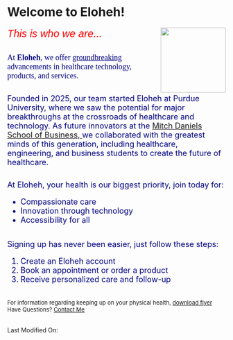 <html>
<head>

</head>
<body>
<h1>Welcome to Eloheh!</h1>
<img src="https://upload.wikimedia.org/wikipedia/commons/5/57/Caduceus.svg" width = "150" align = "right" />
<font color = "red" size = "5" face="Georgia, Arial"><i> This is who we are...</i></font>
<br>
<br>
  
<font color = "#000080" size = "4" face = "TImes New Roman"> At <b>Eloheh</b>, we offer <u>groundbreaking</u> advancements in healthcare technology, products, and services. </font>
<br>
<br>

<font size = "4" color = "#000080"> Founded in 2025, our team started Eloheh at Purdue University, where we saw the potential for major breakthroughs at the crossroads of healthcare and technology. As future innovators at the <a href = "https://business.purdue.edu/" target = "_blank"> Mitch Daniels School of Business, </a> we collaborated with the greatest minds of this generation, including healthcare, engineering, and business students to create the future of healthcare. </font>
<br>
<br>

<font color = "#000080" size = "4">At Eloheh, your health is our biggest priority, join today for:
<ul>
<li>Compassionate care</li>
<li>Innovation through technology</li>
<li>Accessibility for all</li>
</ul></font>
<br><font color = "#000080" size = "4"> Signing up has never been easier, just follow these steps:
<ol>
<li>Create an Eloheh account</li>
<li>Book an appointment or order a product</li>
<li>Receive personalized care and follow-up</li>
</ol></font>
<br>
<font size = "2"> For information regarding keeping up on your physical health, <a href = "https://www.nia.nih.gov/sites/default/files/2025-01/exercise-three-types.pdf" >download flyer</a></font>
<br>
<font size = "2">Have Questions? <a href = "mailto: harpe151@purdue.edu"> Contact Me </a></font>
<br>
<br>

Last Modified On: <script>document.write(document.lastModified);</script>
</body> 
</html>
